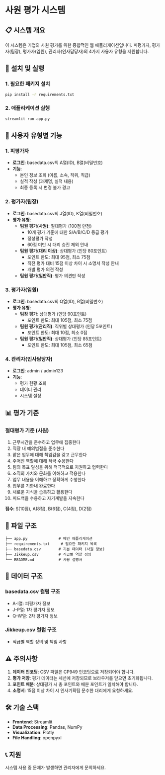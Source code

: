 # 사원 평가 시스템

## 📋 시스템 개요

이 시스템은 기업의 사원 평가를 위한 종합적인 웹 애플리케이션입니다. 피평가자, 평가자(팀장), 평가자(임원), 관리자(인사담당자)의 4가지 사용자 유형을 지원합니다.

## 🚀 설치 및 실행

### 1. 필요한 패키지 설치
```bash
pip install -r requirements.txt
```

### 2. 애플리케이션 실행
```bash
streamlit run app.py
```

## 👥 사용자 유형별 기능

### 1. 피평가자
- **로그인**: basedata.csv의 A열(ID), B열(비밀번호)
- **기능**:
  - 본인 정보 조회 (이름, 소속, 직위, 직급)
  - 실적 작성 (과제명, 실적 내용)
  - 최종 등록 시 변경 불가 경고

### 2. 평가자(팀장)
- **로그인**: basedata.csv의 J열(ID), K열(비밀번호)
- **평가 유형**:
  - **팀원 평가(사원)**: 절대평가 (100점 만점)
    - 10개 평가 기준에 대한 S/A/B/C/D 등급 평가
    - 정성평가 작성
    - 60점 미만 시 대리 승진 제외 안내
  - **팀원 평가(대리 이상)**: 상대평가 (인당 80포인트)
    - 포인트 한도: 최대 95점, 최소 75점
    - 직전 평가 대비 15점 이상 차이 시 소명서 작성 안내
    - 개별 평가 의견 작성
  - **팀원 평가(일반직)**: 평가 의견만 작성

### 3. 평가자(임원)
- **로그인**: basedata.csv의 Q열(ID), R열(비밀번호)
- **평가 유형**:
  - **팀장 평가**: 상대평가 (인당 90포인트)
    - 포인트 한도: 최대 105점, 최소 75점
  - **팀원 평가(관리직)**: 직위별 상대평가 (인당 5포인트)
    - 포인트 한도: 최대 10점, 최소 0점
  - **팀원 평가(일반직)**: 상대평가 (인당 85포인트)
    - 포인트 한도: 최대 105점, 최소 65점

### 4. 관리자(인사담당자)
- **로그인**: admin / admin123
- **기능**:
  - 평가 현황 조회
  - 데이터 관리
  - 시스템 설정

## 📊 평가 기준

### 절대평가 기준 (사원)
1. 근무시간을 준수하고 업무에 집중한다
2. 직장 내 예의범절을 준수한다
3. 맡은 업무에 대해 책임감을 갖고 근무한다
4. 주어진 역할에 대해 적극 수용한다
5. 팀의 목표 달성을 위해 적극적으로 지원하고 협력한다
6. 조직의 가치와 문화를 이해하고 적응한다
7. 업무 내용을 이해하고 정확하게 수행한다
8. 업무를 기한내 완료한다
9. 새로운 지식을 습득하고 활용한다
10. 피드백을 수용하고 자기계발을 지속한다

**점수**: S(10점), A(8점), B(6점), C(4점), D(2점)

## 📁 파일 구조

```
├── app.py              # 메인 애플리케이션
├── requirements.txt     # 필요한 패키지 목록
├── basedata.csv        # 기본 데이터 (사원 정보)
├── Jikkeup.csv         # 직급별 역할 정의
└── README.md           # 사용 설명서
```

## 🔧 데이터 구조

### basedata.csv 컬럼 구조
- A-I열: 피평가자 정보
- J-P열: 1차 평가자 정보
- Q-W열: 2차 평가자 정보

### Jikkeup.csv 컬럼 구조
- 직급별 역할 정의 및 책임 사항

## ⚠️ 주의사항

1. **데이터 인코딩**: CSV 파일은 CP949 인코딩으로 저장되어야 합니다.
2. **평가 저장**: 평가 데이터는 세션에 저장되므로 브라우저를 닫으면 초기화됩니다.
3. **포인트 배분**: 상대평가 시 총 포인트와 배분 포인트가 일치해야 합니다.
4. **소명서**: 15점 이상 차이 시 인사기획팀 문수한 대리에게 요청하세요.

## 🛠️ 기술 스택

- **Frontend**: Streamlit
- **Data Processing**: Pandas, NumPy
- **Visualization**: Plotly
- **File Handling**: openpyxl

## 📞 지원

시스템 사용 중 문제가 발생하면 관리자에게 문의하세요. 